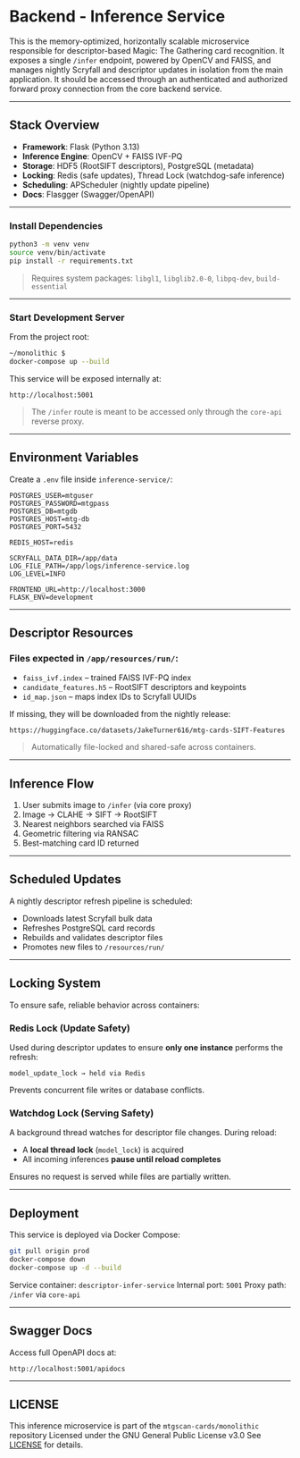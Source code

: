 # Backend - Inference Service 

This is the memory-optimized, horizontally scalable microservice responsible for descriptor-based Magic: The Gathering card recognition. It exposes a single `/infer` endpoint, powered by OpenCV and FAISS, and manages nightly Scryfall and descriptor updates in isolation from the main application. It should be accessed through an authenticated and authorized forward proxy connection from the core backend service.

---

## Stack Overview

* **Framework**: Flask (Python 3.13)
* **Inference Engine**: OpenCV + FAISS IVF-PQ
* **Storage**: HDF5 (RootSIFT descriptors), PostgreSQL (metadata)
* **Locking**: Redis (safe updates), Thread Lock (watchdog-safe inference)
* **Scheduling**: APScheduler (nightly update pipeline)
* **Docs**: Flasgger (Swagger/OpenAPI)

---

### Install Dependencies

```bash
python3 -m venv venv
source venv/bin/activate
pip install -r requirements.txt
````

> Requires system packages: `libgl1`, `libglib2.0-0`, `libpq-dev`, `build-essential`

---

### Start Development Server

From the project root:

```bash
~/monolithic $
docker-compose up --build
```

This service will be exposed internally at:

```
http://localhost:5001
```

> The `/infer` route is meant to be accessed only through the `core-api` reverse proxy.

---

## Environment Variables

Create a `.env` file inside `inference-service/`:

```
POSTGRES_USER=mtguser
POSTGRES_PASSWORD=mtgpass
POSTGRES_DB=mtgdb
POSTGRES_HOST=mtg-db
POSTGRES_PORT=5432

REDIS_HOST=redis

SCRYFALL_DATA_DIR=/app/data
LOG_FILE_PATH=/app/logs/inference-service.log
LOG_LEVEL=INFO

FRONTEND_URL=http://localhost:3000
FLASK_ENV=development
```

---

## Descriptor Resources

### Files expected in `/app/resources/run/`:

* `faiss_ivf.index` – trained FAISS IVF-PQ index
* `candidate_features.h5` – RootSIFT descriptors and keypoints
* `id_map.json` – maps index IDs to Scryfall UUIDs

If missing, they will be downloaded from the nightly release:

```
https://huggingface.co/datasets/JakeTurner616/mtg-cards-SIFT-Features
```

> Automatically file-locked and shared-safe across containers.

---

## Inference Flow

1. User submits image to `/infer` (via core proxy)
2. Image → CLAHE → SIFT → RootSIFT
3. Nearest neighbors searched via FAISS
4. Geometric filtering via RANSAC
5. Best-matching card ID returned

---

## Scheduled Updates

A nightly descriptor refresh pipeline is scheduled:

* Downloads latest Scryfall bulk data
* Refreshes PostgreSQL card records
* Rebuilds and validates descriptor files
* Promotes new files to `/resources/run/`

---

## Locking System

To ensure safe, reliable behavior across containers:

### Redis Lock (Update Safety)

Used during descriptor updates to ensure **only one instance** performs the refresh:

```
model_update_lock → held via Redis
```

Prevents concurrent file writes or database conflicts.

### Watchdog Lock (Serving Safety)

A background thread watches for descriptor file changes. During reload:

* A **local thread lock** (`model_lock`) is acquired
* All incoming inferences **pause until reload completes**

Ensures no request is served while files are partially written.

---

## Deployment

This service is deployed via Docker Compose:

```bash
git pull origin prod
docker-compose down
docker-compose up -d --build
```

Service container: `descriptor-infer-service`
Internal port: `5001`
Proxy path: `/infer` via `core-api`

---

## Swagger Docs

Access full OpenAPI docs at:

```
http://localhost:5001/apidocs
```

---

## LICENSE

This inference microservice is part of the `mtgscan-cards/monolithic` repository
Licensed under the GNU General Public License v3.0
See [LICENSE](../LICENSE) for details.
